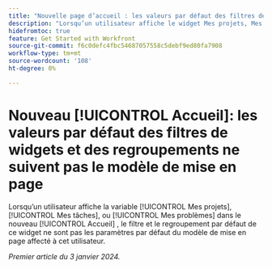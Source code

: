 ```yaml
---
title: "Nouvelle page d’accueil : les valeurs par défaut des filtres de widgets et des regroupements ne suivent pas le modèle de mise en page"
description: "Lorsqu’un utilisateur affiche le widget Mes projets, Mes tâches ou Mes problèmes dans la nouvelle expérience d’accueil, le filtre et le regroupement par défaut de ce widget ne sont pas les paramètres par défaut du modèle de mise en page qui lui est affecté."
hidefromtoc: true
feature: Get Started with Workfront
source-git-commit: f6c0defc4fbc54687057558c5debf9ed80fa7908
workflow-type: tm+mt
source-wordcount: '108'
ht-degree: 0%

---
```



# Nouveau [!UICONTROL Accueil]: les valeurs par défaut des filtres de widgets et des regroupements ne suivent pas le modèle de mise en page

Lorsqu’un utilisateur affiche la variable [!UICONTROL Mes projets], [!UICONTROL Mes tâches], ou [!UICONTROL Mes problèmes] dans le nouveau [!UICONTROL Accueil] , le filtre et le regroupement par défaut de ce widget ne sont pas les paramètres par défaut du modèle de mise en page affecté à cet utilisateur.

_Premier article du 3 janvier 2024._
